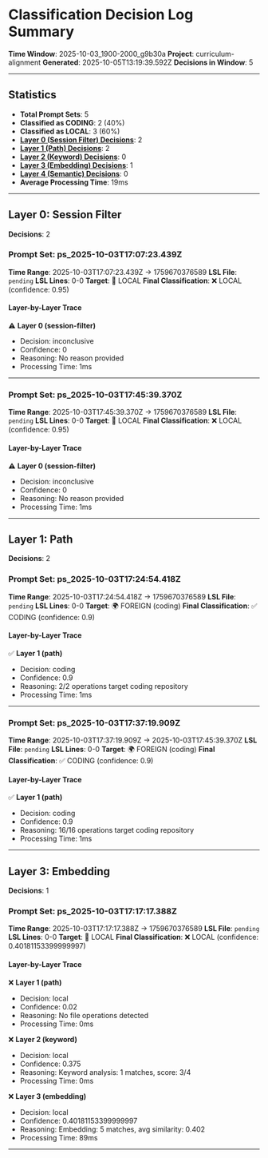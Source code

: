 # Classification Decision Log Summary

**Time Window**: 2025-10-03_1900-2000_g9b30a
**Project**: curriculum-alignment
**Generated**: 2025-10-05T13:19:39.592Z
**Decisions in Window**: 5

---

## Statistics

- **Total Prompt Sets**: 5
- **Classified as CODING**: 2 (40%)
- **Classified as LOCAL**: 3 (60%)
- **[Layer 0 (Session Filter) Decisions](#layer-0-session-filter)**: 2
- **[Layer 1 (Path) Decisions](#layer-1-path)**: 2
- **[Layer 2 (Keyword) Decisions](#layer-2-keyword)**: 0
- **[Layer 3 (Embedding) Decisions](#layer-3-embedding)**: 1
- **[Layer 4 (Semantic) Decisions](#layer-4-semantic)**: 0
- **Average Processing Time**: 19ms

---

## Layer 0: Session Filter

**Decisions**: 2

### Prompt Set: ps_2025-10-03T17:07:23.439Z

**Time Range**: 2025-10-03T17:07:23.439Z → 1759670376589
**LSL File**: `pending`
**LSL Lines**: 0-0
**Target**: 📍 LOCAL
**Final Classification**: ❌ LOCAL (confidence: 0.95)

#### Layer-by-Layer Trace

⚠️ **Layer 0 (session-filter)**
- Decision: inconclusive
- Confidence: 0
- Reasoning: No reason provided
- Processing Time: 1ms

---

### Prompt Set: ps_2025-10-03T17:45:39.370Z

**Time Range**: 2025-10-03T17:45:39.370Z → 1759670376589
**LSL File**: `pending`
**LSL Lines**: 0-0
**Target**: 📍 LOCAL
**Final Classification**: ❌ LOCAL (confidence: 0.95)

#### Layer-by-Layer Trace

⚠️ **Layer 0 (session-filter)**
- Decision: inconclusive
- Confidence: 0
- Reasoning: No reason provided
- Processing Time: 1ms

---

## Layer 1: Path

**Decisions**: 2

### Prompt Set: ps_2025-10-03T17:24:54.418Z

**Time Range**: 2025-10-03T17:24:54.418Z → 1759670376589
**LSL File**: `pending`
**LSL Lines**: 0-0
**Target**: 🌍 FOREIGN (coding)
**Final Classification**: ✅ CODING (confidence: 0.9)

#### Layer-by-Layer Trace

✅ **Layer 1 (path)**
- Decision: coding
- Confidence: 0.9
- Reasoning: 2/2 operations target coding repository
- Processing Time: 1ms

---

### Prompt Set: ps_2025-10-03T17:37:19.909Z

**Time Range**: 2025-10-03T17:37:19.909Z → 2025-10-03T17:45:39.370Z
**LSL File**: `pending`
**LSL Lines**: 0-0
**Target**: 🌍 FOREIGN (coding)
**Final Classification**: ✅ CODING (confidence: 0.9)

#### Layer-by-Layer Trace

✅ **Layer 1 (path)**
- Decision: coding
- Confidence: 0.9
- Reasoning: 16/16 operations target coding repository
- Processing Time: 1ms

---

## Layer 3: Embedding

**Decisions**: 1

### Prompt Set: ps_2025-10-03T17:17:17.388Z

**Time Range**: 2025-10-03T17:17:17.388Z → 1759670376589
**LSL File**: `pending`
**LSL Lines**: 0-0
**Target**: 📍 LOCAL
**Final Classification**: ❌ LOCAL (confidence: 0.40181153399999997)

#### Layer-by-Layer Trace

❌ **Layer 1 (path)**
- Decision: local
- Confidence: 0.02
- Reasoning: No file operations detected
- Processing Time: 0ms

❌ **Layer 2 (keyword)**
- Decision: local
- Confidence: 0.375
- Reasoning: Keyword analysis: 1 matches, score: 3/4
- Processing Time: 0ms

❌ **Layer 3 (embedding)**
- Decision: local
- Confidence: 0.40181153399999997
- Reasoning: Embedding: 5 matches, avg similarity: 0.402
- Processing Time: 89ms

---

